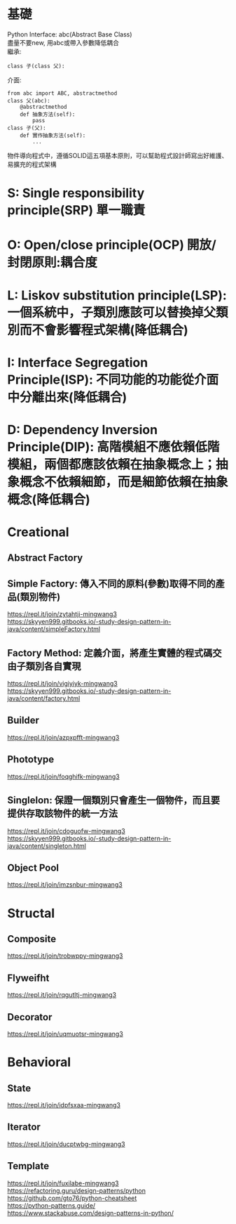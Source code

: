 # 基礎
Python Interface: abc(Abstract Base Class)  
盡量不要new, 用abc或帶入參數降低耦合  
繼承: 
```
class 子(class 父):  
```
介面:  
```
from abc import ABC, abstractmethod  
class 父(abc):
    @abstractmethod
    def 抽象方法(self):
        pass  
class 子(父):
    def 實作抽象方法(self):
        ...
```
物件導向程式中，遵循SOLID這五項基本原則，可以幫助程式設計師寫出好維護、易擴充的程式架構  
# S: Single responsibility principle(SRP) 單一職責  
# O: Open/close principle(OCP) 開放/封閉原則:耦合度  
# L: Liskov substitution principle(LSP): 一個系統中，子類別應該可以替換掉父類別而不會影響程式架構(降低耦合)  
# I: Interface Segregation Principle(ISP): 不同功能的功能從介面中分離出來(降低耦合)  
# D: Dependency Inversion Principle(DIP): 高階模組不應依賴低階模組，兩個都應該依賴在抽象概念上；抽象概念不依賴細節，而是細節依賴在抽象概念(降低耦合)  

# Creational
## Abstract Factory
## Simple Factory: 傳入不同的原料(參數)取得不同的產品(類別物件)    
https://repl.it/join/zytahtji-mingwang3  
https://skyyen999.gitbooks.io/-study-design-pattern-in-java/content/simpleFactory.html  

## Factory Method: 定義介面，將產生實體的程式碼交由子類別各自實現
https://repl.it/join/vigiyiyk-mingwang3  
https://skyyen999.gitbooks.io/-study-design-pattern-in-java/content/factory.html  

## Builder
https://repl.it/join/azpxpfft-mingwang3  
## Phototype
https://repl.it/join/foqghifk-mingwang3
## Singlelon: 保證一個類別只會產生一個物件，而且要提供存取該物件的統一方法  
https://repl.it/join/cdoguofw-mingwang3  
https://skyyen999.gitbooks.io/-study-design-pattern-in-java/content/singleton.html  

## Object Pool
https://repl.it/join/imzsnbur-mingwang3  

# Structal
## Composite
https://repl.it/join/trobwppy-mingwang3  
## Flyweifht
https://repl.it/join/rqgutltj-mingwang3
## Decorator
https://repl.it/join/uqmuotsr-mingwang3  

# Behavioral
## State
https://repl.it/join/idpfsxaa-mingwang3
## Iterator
https://repl.it/join/ducptwbg-mingwang3  
## Template
https://repl.it/join/fuxilabe-mingwang3  
https://refactoring.guru/design-patterns/python  
https://github.com/gto76/python-cheatsheet  
https://python-patterns.guide/  
https://www.stackabuse.com/design-patterns-in-python/  
